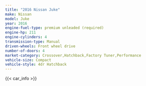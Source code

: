 ```yaml
---
title: "2016 Nissan Juke"
make: Nissan
model: Juke
year: 2016
engine-fuel-type: premium unleaded (required)
engine-hp: 211
engine-cylinders: 4
transmission-type: Manual
driven-wheels: Front wheel drive
number-of-doors: 4
market-category: Crossover,Hatchback,Factory Tuner,Performance
vehicle-size: Compact
vehicle-style: 4dr Hatchback
---
```


{{< car_info >}}
